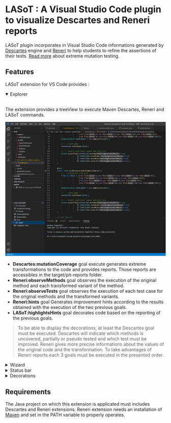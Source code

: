 # LASoT : A Visual Studio Code plugin to visualize Descartes and Reneri reports 

LASoT plugin incorporates in Visual Studio Code informations generated by [Descartes](https://github.com/STAMP-project/pitest-descartes) engine and [Reneri](https://github.com/STAMP-project/descartes-reneri) to help students to refine the assertions of their tests. [Read more](https://github.com/STAMP-project/pitest-descartes#mutation-testing) about extreme mutation testing.

## Features

LASoT extension for VS Code provides : 

<details open>
<summary>Explorer</summary><br>

The extension provides a treeView to execute Maven Descartes, Reneri and LASoT commands.  <br>

![LASoT Explorer](img/lasot-explorer.PNG)

- <strong>Descartes:mutationCoverage</strong> goal execute generates extreme transformations to the code and provides reports.  Those reports are accessibles in the target/pit-reports folder. 
- <strong>Reneri:observeMethods</strong> goal observes the execution of the original method and each transformed variant of the method. 
- <strong>Reneri:observeTests</strong> goal observes the execution of each test case for the original methods and the transformed variants. 
- <strong>Reneri:hints</strong> goal Generates improvement hints according to the results obtained with the execution of the two previous goals. 
- <strong>LASoT:highlightsHints</strong> goal decorates code based on the reporting of the previous goals. 

> To be able to display the decorations, at least the Descartes goal must be executed.  Descartes will indicate which methods is uncovered, partially or pseudo tested and which test must be improved.  Reneri gives more precise informations about the values of the original code and the transformation. To take advantages of Reneri reports each 3 goals must be executed in the presented order. 

</details>

<details closed>
<summary>Wizard</summary><br>

A Wizard to guide users to follow the steps correctly. To launch the wizard enter "LASoT Wizard" in the command palette (Ctrl+Shift+P).<br>

![Wizard](img/lasot-wizard.PNG)

</details>

<details closed>
<summary>Status bar</summary><br>

Quick indication of survived mutations in the status bar.<br>

![Status bar](img/lasot-statusbar.PNG)

You can click on it to show more informations about the undected mutations.

![Dialog](img/lasot-statusbar-dialog.PNG)


</details>
<details closed>
<summary>Decorations</summary><br>

The extension decorates the signature of the methods in your classes and in the code of your tests suites.  It incorporates informations showed in an overlay when you hover the decoration.<br> 

> Tips : Code highlighted is indicated with blue points in the minimap. <br>
> ![Methods Decorations](img/lasot-decorations-minimap.PNG)

The overlay of <strong>signaled methods</strong> indicates the classification of this method (uncovered, partially-tested or pseudo-tested).  It also gives more informations about the undetected mutations and killed mutations.

![Methods Decorations](img/lasot-decorations-methods.PNG)

The overlay of <strong>signaled tests</strong> indicates the value and type of the decorated part for the original version of the program and the undetected mutation.

![Methods Decorations](img/lasot-decorations-tests.PNG)

</details>

## Requirements

The Java project on which this extension is applicated must includes Descartes and Reneri extensions.  Reneri extension needs an installation of [Maven](https://github.com/apache/maven) and set in the PATH variable to properly operates. 


